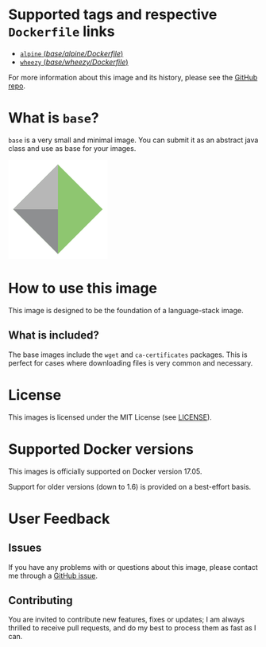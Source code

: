 # Supported tags and respective `Dockerfile` links

- [`alpine` (*base/alpine/Dockerfile*)](https://github.com/nerro/docker-images/blob/master/base/alpine/Dockerfile)
- [`wheezy` (*base/wheezy/Dockerfile*)](https://github.com/nerro/docker-images/blob/master/base/wheezy/Dockerfile)

For more information about this image and its history, please see the
[GitHub repo](https://github.com/nerro/docker-images).


# What is `base`?

`base` is a very small and minimal image. You can submit it as an abstract java class and use
as base for your images.

![logo](https://raw.githubusercontent.com/nerro/docker-images/master/base/logo.png)


# How to use this image
This image is designed to be the foundation of a language-stack image.

## What is included?

The base images include the `wget` and `ca-certificates` packages. This is perfect for cases
where downloading files is very common and necessary.


# License

This images is licensed under the MIT License (see [LICENSE](https://github.com/nerro/docker-images/blob/master/LICENSE)).


# Supported Docker versions

This images is officially supported on Docker version 17.05.

Support for older versions (down to 1.6) is provided on a best-effort basis.


# User Feedback

## Issues

If you have any problems with or questions about this image, please contact me
through a [GitHub issue](https://github.com/nerro/docker-images/issues).

## Contributing

You are invited to contribute new features, fixes or updates; I am always thrilled
to receive pull requests, and do my best to process them as fast as I can.
